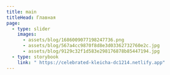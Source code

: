 ```yaml
---
title: main
titleHead: Главная
page:
  - type: slider
    images:
      - assets/blog/1686009077198247736.png
      - assets/blog/567a4cc9870f8d8e3d03362732760e2c.jpg
      - assets/blog/9129c32f1d583e298176878b85447194.jpg
  - type: storybook
    link: " https://celebrated-kleicha-dc1214.netlify.app"
---
```

